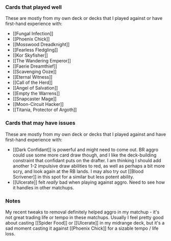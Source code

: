 ### Cards that played well

These are mostly from my own deck or decks that I played against or have first-hand experience with:

- [[Fungal Infection]]
- [[Phoenix Chick]]
- [[Mosswood Dreadknight]]
- [[Fearless Fledgling]]
- [[Kor Skyfisher]]
- [[The Wandering Emperor]]
- [[Faerie Dreamthief]]
- [[Scavenging Ooze]]
- [[Eternal Witness]]
- [[Call of the Herd]]
- [[Angel of Salvation]]
- [[Empty the Warrens]]
- [[Snapcaster Mage]]
- [[Moon-Circuit Hacker]]
- [[Titania, Protector of Argoth]]

### Cards that may have issues

These are mostly from my own deck or decks that I played against and have first-hand experience with:

- [[Dark Confidant]] is powerful and might need to come out. BR aggro could use some more card draw though, and I like the deck-building constraint that confidant puts on the drafter. I am thinking I should add another 1-2 impulsive draw abilities to red, as well as perhaps a bit more scry, and look again at the RB lands. I may also try out [[Blood Scrivener]] in this spot for a similar but less potent ability.
- [[Ulcerate]] felt _really_ bad when playing against aggro. Need to see how it handles in other matchups.

### Notes

My recent tweaks to removal definitely helped aggro in my matchup - it's not great trading life or tempo in these matchups. Usually I feel pretty good about casting [[Spider Food]] or [[Ulcerate]] in my midrange deck, but it's a sad moment casting it against [[Phoenix Chick]] for a sizable tempo / life loss.
